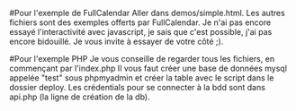 #Pour l'exemple de FullCalendar 
Aller dans demos/simple.html.
Les autres fichiers sont des exemples offerts par FullCalendar.
Je n'ai pas encore essayé l'interactivité avec javascript, je sais que c'est possible, j'ai pas encore bidouillé.
Je vous invite à essayer de votre côté ;).

#Pour l'exemple PHP 
Je vous conseille de regarder tous les fichiers, en commençant par l'index.php
Il vous faut créer une base de données mysql appelée "test" sous phpmyadmin et créer la table avec le script dans le dossier deploy.
Les crédentials pour se connecter à la bdd sont dans api.php (la ligne de création de la db). 
